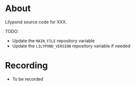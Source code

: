 # About

Lilypond source code for XXX.

TODO:
- Update the `MAIN_FILE` repository variable
- Update the `LILYPOND_VERSION` repository variable if needed

# Recording

- To be recorded
